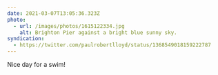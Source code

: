 ```yaml
---
date: 2021-03-07T13:05:36.323Z
photo:
  - url: /images/photos/1615122334.jpg
    alt: Brighton Pier against a bright blue sunny sky.
syndication:
  - https://twitter.com/paulrobertlloyd/status/1368549018159222787
---
```

Nice day for a swim!
